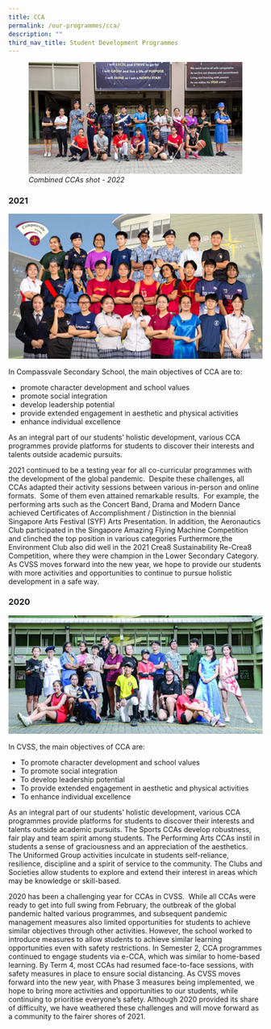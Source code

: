 ```yaml
---
title: CCA
permalink: /our-programmes/cca/
description: ""
third_nav_title: Student Development Programmes
---
```

<figure>
<img src="/images/Combined%20CCA%20Shot%202_cropped.jpg">
<figcaption><i>Combined CCAs shot - 2022</i></figcaption>
</figure>

### 2021

![](/images/001_CVSS%20CCA%20Student%20Leaders%202021_edited.jpg)

In Compassvale Secondary School, the main objectives of CCA are to:

*   promote character development and school values
*   promote social integration&nbsp;
*   develop leadership potential
*   provide extended engagement in aesthetic and physical activities
*   enhance individual excellence

As an integral part of our students’ holistic development, various CCA programmes provide platforms for students to discover their interests and talents outside academic pursuits.&nbsp;

  

2021 continued to be a testing year for all co-curricular programmes with the development of the global pandemic.&nbsp; Despite these challenges, all CCAs adapted their activity sessions between various in-person and online formats.&nbsp; Some of them even attained remarkable results.&nbsp; For example, the performing arts such as the Concert Band, Drama and Modern Dance achieved Certificates of Accomplishment / Distinction in the biennial Singapore Arts Festival (SYF) Arts Presentation. In addition, the Aeronautics Club participated in the Singapore Amazing Flying Machine Competition and clinched the top position in various categories Furthermore,the Environment Club also did well in the 2021 Crea8 Sustainability Re-Crea8 Competition, where they were champion in the Lower Secondary Category.&nbsp; As CVSS moves forward into the new year, we hope to provide our students with more activities and opportunities to continue to pursue holistic development in a safe way.

### 2020

![](/images/cca_main2019.jpg)

In CVSS, the main objectives of CCA are:

*   To promote character development and school values
*   To promote social integration&nbsp;
*   To develop leadership potential
*   To provide extended engagement in aesthetic and physical activities
*   To enhance individual excellence

As an integral part of our students’ holistic development, various CCA programmes provide platforms for students to discover their interests and talents outside academic pursuits. The Sports CCAs develop robustness, fair play and team spirit among students. The Performing Arts CCAs instil in students a sense of graciousness and an appreciation of the aesthetics. The Uniformed Group activities inculcate in students self-reliance, resilience, discipline and a spirit of service to the community. The Clubs and Societies allow students to explore and extend their interest in areas which may be knowledge or skill-based.

2020 has been a challenging year for CCAs in CVSS.&nbsp; While all CCAs were ready to get into full swing from February, the outbreak of the global pandemic halted various programmes, and subsequent pandemic management measures also limited opportunities for students to achieve similar objectives through other activities. However, the school worked to introduce measures to allow students to achieve similar learning opportunities even with safety restrictions. In Semester 2, CCA programmes continued to engage students via e-CCA, which was similar to home-based learning. By Term 4, most CCAs had resumed face-to-face sessions, with safety measures in place to ensure social distancing. As CVSS moves forward into the new year, with Phase 3 measures being implemented, we hope to bring more activities and opportunities to our students, while continuing to prioritise everyone’s safety. Although 2020 provided its share of difficulty, we have weathered these challenges and will move forward as a community to the fairer shores of 2021.
